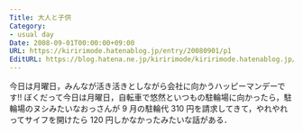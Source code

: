 ```yaml
---
Title: 大人と子供
Category:
- usual day
Date: 2008-09-01T00:00:00+09:00
URL: https://kiririmode.hatenablog.jp/entry/20080901/p1
EditURL: https://blog.hatena.ne.jp/kiririmode/kiririmode.hatenablog.jp/atom/entry/8454420450078214258
---
```



今日は月曜日，みんなが活き活きとしながら会社に向かうハッピーマンデーです!!
ぼくだって今日は月曜日，自転車で悠然といつもの駐輪場に向かったら，駐輪場のヌシみたいなおっさんが 9 月の駐輪代 310 円を請求してきて，やれやれってサイフを開けたら 120 円しかなかったみたいな話がある．
